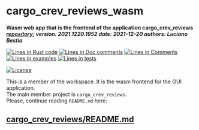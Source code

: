 [comment]: # (auto_md_to_doc_comments segment start A)

# cargo_crev_reviews_wasm

[comment]: # (auto_cargo_toml_to_md start)

**Wasm web app that is the frontend of the application cargo_crev_reviews**  
***[repository](https://github.com/LucianoBestia/cargo_crev_reviews_workspace); version: 2021.1220.1952  date: 2021-12-20 authors: Luciano Bestia***  

[comment]: # (auto_cargo_toml_to_md end)

[comment]: # (auto_lines_of_code start)
[![Lines in Rust code](https://img.shields.io/badge/Lines_in_Rust-1579-green.svg)](https://github.com/LucianoBestia/cargo_crev_reviews_workspace/)
[![Lines in Doc comments](https://img.shields.io/badge/Lines_in_Doc_comments-101-blue.svg)](https://github.com/LucianoBestia/cargo_crev_reviews_workspace/)
[![Lines in Comments](https://img.shields.io/badge/Lines_in_comments-138-purple.svg)](https://github.com/LucianoBestia/cargo_crev_reviews_workspace/)
[![Lines in examples](https://img.shields.io/badge/Lines_in_examples-0-yellow.svg)](https://github.com/LucianoBestia/cargo_crev_reviews_workspace/)
[![Lines in tests](https://img.shields.io/badge/Lines_in_tests-0-orange.svg)](https://github.com/LucianoBestia/cargo_crev_reviews_workspace/)

[comment]: # (auto_lines_of_code end)

[comment]: # (auto_badges start)

[![License](https://img.shields.io/badge/license-MIT-blue.svg)](https://github.com/LucianoBestia/cargo_crev_reviews_workspace/blob/main/LICENSE)

[comment]: # (auto_badges end)

This is a member of the workspace.
It is the wasm frontend for the GUI application.  
The main member project is `cargo_crev_reviews`.  
Please, continue reading `README.md` here:  

## [cargo_crev_reviews/README.md](https://github.com/LucianoBestia/cargo_crev_reviews_workspace/tree/main/cargo_crev_reviews)  

[comment]: # (auto_md_to_doc_comments segment end A)
